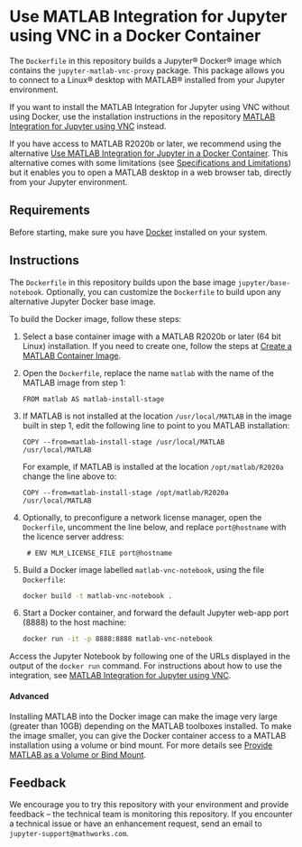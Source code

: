 # Use MATLAB Integration for Jupyter using VNC in a Docker Container

The `Dockerfile` in this repository builds a Jupyter® Docker® image which contains the `jupyter-matlab-vnc-proxy` package.
This package allows you to connect to a Linux® desktop with MATLAB® installed from your Jupyter environment.

If you want to install the MATLAB Integration for Jupyter using VNC without using Docker, use the installation instructions in the repository
[MATLAB Integration for Jupyter using VNC](https://github.com/mathworks/jupyter-matlab-vnc-proxy) instead.

If you have access to MATLAB R2020b or later, we recommend using the alternative [Use MATLAB Integration for Jupyter in a Docker Container](https://github.com/mathworks-ref-arch/matlab-integration-for-jupyter/tree/main/matlab).
This alternative comes with some limitations (see [Specifications and Limitations](https://www.mathworks.com/products/matlab-online/limitations.html)) but it enables you to open a MATLAB desktop in a web browser tab, directly from your Jupyter environment.

## Requirements

Before starting, make sure you have [Docker](https://docs.docker.com/get-docker/) installed on your system.

## Instructions

The `Dockerfile` in this repository builds upon the base image `jupyter/base-notebook`. Optionally, you can customize the `Dockerfile` to build upon any alternative Jupyter Docker base image.

To build the Docker image, follow these steps:

1. Select a base container image with a MATLAB R2020b or later (64 bit Linux) installation. If you need to create one, follow the steps at [Create a MATLAB Container Image](https://github.com/mathworks-ref-arch/matlab-dockerfile).

2. Open the `Dockerfile`, replace the name `matlab` with the name of the MATLAB image from step 1:

   ```
   FROM matlab AS matlab-install-stage
   ```

3. If MATLAB is not installed at the location `/usr/local/MATLAB` in the image built in step 1, edit the following line to point to you MATLAB installation:

   ```
   COPY --from=matlab-install-stage /usr/local/MATLAB /usr/local/MATLAB
   ```

   For example, if MATLAB is installed at the location `/opt/matlab/R2020a` change the line above to:

   ```
   COPY --from=matlab-install-stage /opt/matlab/R2020a /usr/local/MATLAB
   ```

4. Optionally, to preconfigure a network license manager, open the `Dockerfile`, uncomment the line below, and replace `port@hostname` with the licence server address:

   ```
    # ENV MLM_LICENSE_FILE port@hostname
   ```

5. Build a Docker image labelled `matlab-vnc-notebook`, using the file `Dockerfile`:

   ```bash
   docker build -t matlab-vnc-notebook .
   ```

6. Start a Docker container, and
forward the default Jupyter web-app port (8888) to the host machine:

   ```bash
   docker run -it -p 8888:8888 matlab-vnc-notebook
   ```

Access the Jupyter Notebook by following one of the URLs displayed in the output of the ```docker run``` command.
For instructions about how to use the integration, see [MATLAB Integration for Jupyter using VNC](https://github.com/mathworks/jupyter-matlab-vnc-proxy).

#### Advanced

Installing MATLAB into the Docker image can make the image very large (greater than 10GB) depending on the MATLAB toolboxes installed.
To make the image smaller, you can give the Docker container access to a MATLAB installation using a volume or bind mount. For more details see [Provide MATLAB as a Volume or Bind Mount](/matlab-vnc/MATLAB_mounted.md).

## Feedback

We encourage you to try this repository with your environment and provide feedback – the technical team is monitoring this repository. If you encounter a technical issue or have an enhancement request, send an email to `jupyter-support@mathworks.com`.


